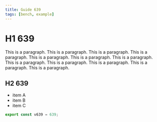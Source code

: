 ```yaml
---
title: Guide 639
tags: [bench, example]
---
```


# H1 639

This is a paragraph. This is a paragraph. This is a paragraph. This is a paragraph. This is a paragraph. This is a paragraph. This is a paragraph. This is a paragraph. This is a paragraph. This is a paragraph. This is a paragraph. This is a paragraph. 

## H2 639

- item A
- item B
- item C

```ts
export const v639 = 639;
```